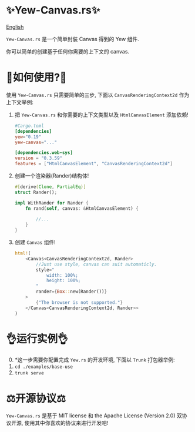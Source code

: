 # ✨Yew-Canvas.rs✨
[English](./README.md)

`Yew-Canvas.rs` 是一个简单封装 Canvas 得到的 Yew 组件.

你可以简单的创建基于任何你需要的上下文的 canvas.

# 📑如何使用?📑
使用 `Yew-Canvas.rs` 只需要简单的三步, 下面以 `CanvasRenderingContext2d` 作为上下文举例:

1. 把 `Yew-Canvas.rs` 和你需要的上下文类型以及 `HtmlCanvasElement` 添加依赖!
    ```toml
    #Cargo.toml
    [dependencies]
    yew="0.19"
    yew-canvas="..."

    [dependencies.web-sys]
    version = "0.3.59"
    features = ["HtmlCanvasElement", "CanvasRenderingContext2d"]
    ```

1. 创建一个渲染器(Rander)结构体!
    ```rust
    #[derive(Clone, PartialEq)]
    struct Rander();

    impl WithRander for Rander {
        fn rand(self, canvas: &HtmlCanvasElement) {
            
            //...
        }
    }
    ```

1. 创建 `Canvas` 组件!
    ```rust
    html!(
        <Canvas<CanvasRenderingContext2d, Rander>
            //Just use style, canvas can suit automaticly.
            style="
                width: 100%;
                height: 100%;
            "
            rander={Box::new(Rander())}
        >
            {"The browser is not supported."}
        </Canvas<CanvasRenderingContext2d, Rander>>
    )
    ```

# 👌运行实例👌

0. *这一步需要你配置完成 `Yew.rs` 的开发环境, 下面以 `Trunk` 打包器举例:
1. `cd ./examples/base-use`
2. `trunk serve`

# ⚖️开源协议⚖️

`Yew-Canvas.rs` 是基于 MIT license 和 the Apache License (Version 2.0) 双协议开源, 使用其中你喜欢的协议来进行开发吧!

